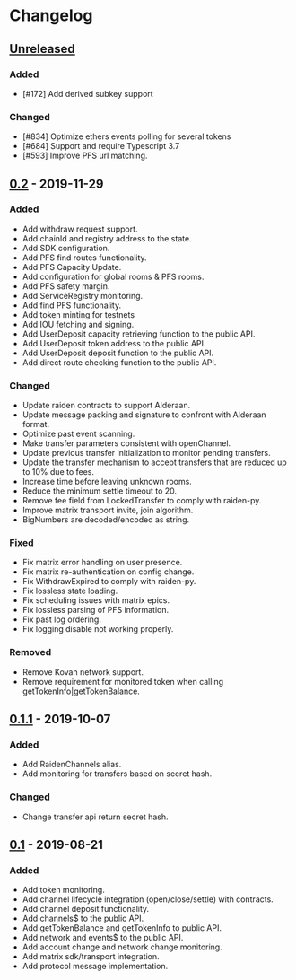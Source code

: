 # Changelog

## [Unreleased]
### Added
- [#172] Add derived subkey support

### Changed
- [#834] Optimize ethers events polling for several tokens
- [#684] Support and require Typescript 3.7
- [#593] Improve PFS url matching.

## [0.2] - 2019-11-29
### Added
- Add withdraw request support.
- Add chainId and registry address to the state.
- Add SDK configuration.
- Add PFS find routes functionality.
- Add PFS Capacity Update.
- Add configuration for global rooms & PFS rooms.
- Add PFS safety margin.
- Add ServiceRegistry monitoring.
- Add find PFS functionality.
- Add token minting for testnets
- Add IOU fetching and signing.
- Add UserDeposit capacity retrieving function to the public API.
- Add UserDeposit token address to the public API.
- Add UserDeposit deposit function to the public API.
- Add direct route checking function to the public API.

### Changed
- Update raiden contracts to support Alderaan.
- Update message packing and signature to confront with Alderaan format.
- Optimize past event scanning.
- Make transfer parameters consistent with openChannel.
- Update previous transfer initialization to monitor pending transfers. 
- Update the transfer mechanism to accept transfers that are reduced up to 10% due to fees. 
- Increase time before leaving unknown rooms.
- Reduce the minimum settle timeout to 20.
- Remove fee field from LockedTransfer to comply with raiden-py.
- Improve matrix transport invite, join algorithm.
- BigNumbers are decoded/encoded as string.

### Fixed
- Fix matrix error handling on user presence.
- Fix matrix re-authentication on config change.
- Fix WithdrawExpired to comply with raiden-py.
- Fix lossless state loading.
- Fix scheduling issues with matrix epics.
- Fix lossless parsing of PFS information.
- Fix past log ordering.
- Fix logging disable not working properly.

### Removed
- Remove Kovan network support.
- Remove requirement for monitored token when calling getTokenInfo|getTokenBalance.

## [0.1.1] - 2019-10-07
### Added
- Add RaidenChannels alias.
- Add monitoring for transfers based on secret hash.

### Changed
- Change transfer api return secret hash. 

## [0.1] - 2019-08-21
### Added
- Add token monitoring.
- Add channel lifecycle integration (open/close/settle) with contracts.
- Add channel deposit functionality.
- Add channels$ to the public API.
- Add getTokenBalance and getTokenInfo to public API.
- Add network and events$ to the public API.
- Add account change and network change monitoring.
- Add matrix sdk/transport integration.
- Add protocol message implementation.


[Unreleased]: https://github.com/raiden-network/light-client/compare/v0.2...HEAD
[0.2]: https://github.com/raiden-network/light-client/compare/v0.1.1...v0.2
[0.1.1]: https://github.com/raiden-network/light-client/compare/v0.1...v0.1.1
[0.1]: https://github.com/raiden-network/light-client/releases/tag/v0.1
